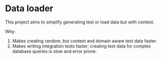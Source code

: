 # Data loader

This project aims to simplify generating test or load data but with context.

Why:

1. Makes creating random, but context and domain aware test data faster.
2. Makes writing integration tests faster; creating test data for complex database queries is slow and error prone.
